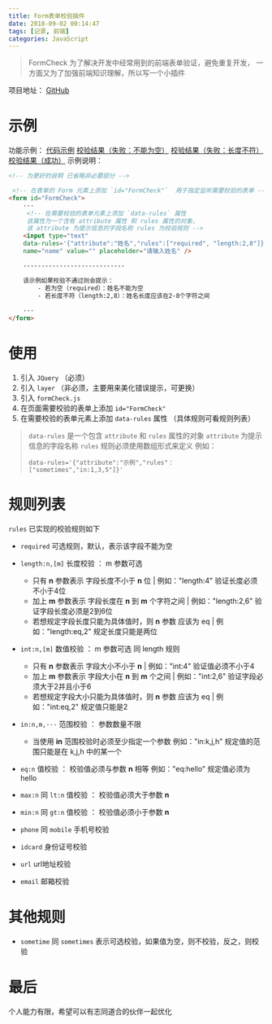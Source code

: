 ```yaml
---
title: Form表单校验插件
date: 2018-09-02 00:14:47
tags: [记录, 前端]
categories: JavaScript
---
```


> FormCheck 为了解决开发中经常用到的前端表单验证，避免重复开发，
> 一方面又为了加强前端知识理解，所以写一个小插件
 
项目地址： [GitHub](https://github.com/kjh123/FormCheck) 

<!--more-->

# 示例
功能示例：
[代码示例](http://learner-hui.oss-cn-beijing.aliyuncs.com/18-12-14/49406133.jpg)
[校验结果（失败：不能为空）](http://learner-hui.oss-cn-beijing.aliyuncs.com/18-12-14/18923734.jpg)
[校验结果（失败：长度不符）](http://learner-hui.oss-cn-beijing.aliyuncs.com/18-12-14/18079569.jpg)
[校验结果（成功）](http://learner-hui.oss-cn-beijing.aliyuncs.com/18-12-14/15306891.jpg)
示例说明：
```html
<!-- 为更好的说明 已省略非必要部分 -->

 <!-- 在表单的 Form 元素上添加 `id="FormCheck"`  用于指定监听需要校验的表单 -->
<form id="FormCheck">
    ···
     <!-- 在需要校验的表单元素上添加 `data-rules` 属性 
     该属性为一个含有 attribute 属性 和 rules 属性的对象，
     该 attribute 为提示信息的字段名称 rules 为校验规则 -->
    <input type="text" 
    data-rules='{"attribute":"姓名","rules":["required", "length:2,8"]}' 
    name="name" value="" placeholder="请输入姓名" />

    ----------------------------

    该示例如果校验不通过则会提示：
        - 若为空（required）：姓名不能为空
        - 若长度不符（length:2,8）：姓名长度应该在2-8个字符之间
            
    ···
</form>
```
# 使用

1. 引入 `JQuery` （必须）
2. 引入 `layer` （非必须，主要用来美化错误提示，可更换）
3. 引入 `formCheck.js`
4. 在页面需要校验的表单上添加 `id="FormCheck"`
5. 在需要校验的表单元素上添加 `data-rules` 属性 （具体规则可看规则列表）
> `data-rules`  是一个包含 `attribute` 和 `rules` 属性的对象 
> `attribute` 为提示信息的字段名称 
> `rules` 规则必须使用数组形式来定义
> 例如： 
> ```
> data-rules='{"attribute":"示例","rules"：["sometimes","in:1,3,5"]}'
> ```

# 规则列表
`rules` 已实现的校验规则如下

- `required` 可选规则，默认，表示该字段不能为空

- `length:n,[m]` 长度校验 ： m 参数可选 
    + 只有 **n** 参数表示 字段长度不小于 **n** 位  | 例如："length:4" 验证长度必须不小于4位
    + 加上 **m** 参数表示 字段长度在 **n** 到 **m** 个字符之间 | 例如："length:2,6" 验证字段长度必须是2到6位
    + 若想规定字段长度只能为具体值时，则 **n** 参数 应该为 eq | 例如："length:eq,2" 规定长度只能是两位
- `int:n,[m]` 数值校验 ： m 参数可选  同 length 规则
    + 只有 **n** 参数表示 字段大小不小于 **n**  | 例如："int:4" 验证值必须不小于4
    + 加上 **m** 参数表示 字段大小在 **n** 到 **m** 个之间 | 例如："int:2,6" 验证字段必须大于2并且小于6
    + 若想规定字段大小只能为具体值时，则 **n** 参数 应该为 eq | 例如："int:eq,2" 规定值只能是2
- `in:n,m,···` 范围校验 ： 参数数量不限
    + 当使用 **in** 范围校验时必须至少指定一个参数 例如："in:k,j,h" 规定值的范围只能是在 k,j,h 中的某一个
- `eq:n` 值校验 ： 校验值必须与参数 **n** 相等 例如："eq:hello" 规定值必须为 hello

- `max:n` 同 `lt:n`  值校验 ： 校验值必须大于参数 **n**

- `min:n` 同 `gt:n`  值校验 ： 校验值必须小于参数 **n**

- `phone` 同 `mobile` 手机号校验 

- `idcard`  身份证号校验

- `url` url地址校验

- `email` 邮箱校验 

# 其他规则

- `sometime` 同 `sometimes` 表示可选校验，如果值为空，则不校验，反之，则校验

# 最后
个人能力有限，希望可以有志同道合的伙伴一起优化
